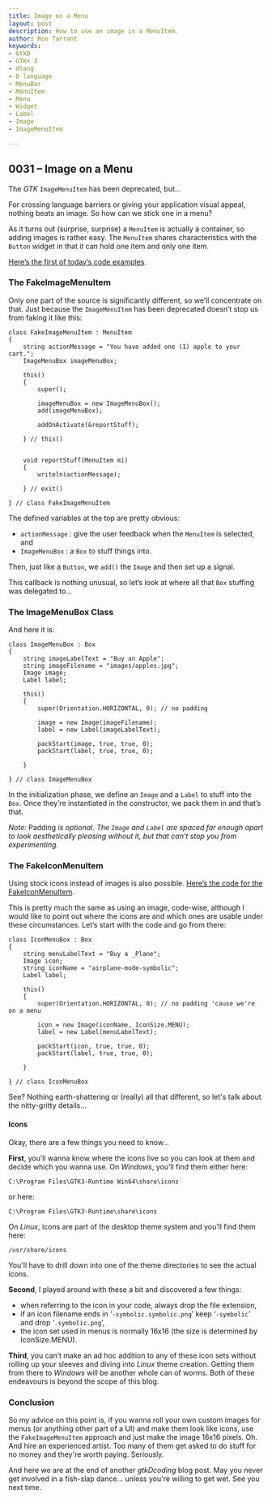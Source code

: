 ```yaml
---
title: Image on a Menu
layout: post
description: How to use an image in a MenuItem.
author: Ron Tarrant
keywords:
- GtkD
- GTK+ 3
- dlang
- D language
- MenuBar
- MenuItem
- Menu
- Widget
- Label
- Image
- ImageMenuItem

---
```


## 0031 – Image on a Menu

The *GTK* `ImageMenuItem` has been deprecated, but…

For crossing language barriers or giving your application visual appeal, nothing beats an image. So how can we stick one in a menu?

As it turns out (surprise, surprise) a `MenuItem` is actually a container, so adding images is rather easy. The `MenuItem` shares characteristics with the `Button` widget in that it can hold one item and only one item.

[Here’s the first of today’s code examples](https://github.com/rontarrant/gtkDcoding/blob/master/012_menus/menu_012_14_fake_image_item.d).

### The FakeImageMenuItem

Only one part of the source is significantly different, so we’ll concentrate on that. Just because the `ImageMenuItem` has been deprecated doesn’t stop us from faking it like this:

	class FakeImageMenuItem : MenuItem
	{
		string actionMessage = "You have added one (1) apple to your cart.";
		ImageMenuBox imageMenuBox;
	   
		this()
		{
			super();
			
			imageMenuBox = new ImageMenuBox();
			add(imageMenuBox);
			
			addOnActivate(&reportStuff);
			
		} // this()
		
		
		void reportStuff(MenuItem mi)
		{
			writeln(actionMessage);
			
		} // exit()
		
	} // class FakeImageMenuItem

The defined variables at the top are pretty obvious:

- `actionMessage` : give the user feedback when the `MenuItem` is selected, and
- `ImageMenuBox` : a `Box` to stuff things into.

Then, just like a `Button`, we `add()` the `Image` and then set up a signal.

This callback is nothing unusual, so let’s look at where all that `Box` stuffing was delegated to…

### The ImageMenuBox Class

And here it is:

	class ImageMenuBox : Box
	{
		string imageLabelText = "Buy an Apple";
		string imageFilename = "images/apples.jpg";
		Image image;
		Label label;
		
		this()
		{
			super(Orientation.HORIZONTAL, 0); // no padding
			
			image = new Image(imageFilename);
			label = new Label(imageLabelText);
	
			packStart(image, true, true, 0);
			packStart(label, true, true, 0);
			
		}
	
	} // class ImageMenuBox

In the initialization phase, we define an `Image` and a `Label` to stuff into the `Box`. Once they’re instantiated in the constructor, we pack them in and that’s that.

*Note:* Padding *is optional. The `Image` and `Label` are spaced far enough apart to look aesthetically pleasing without it, but that can’t stop you from experimenting.*

### The FakeIconMenuItem

Using stock icons instead of images is also possible. [Here’s the code for the FakeIconMenuItem](https://github.com/rontarrant/gtkDcoding/blob/master/012_menus/menu_012_15_fake_icon.d).

This is pretty much the same as using an image, code-wise, although I would like to point out where the icons are and which ones are usable under these circumstances. Let’s start with the code and go from there:

	class IconMenuBox : Box
	{
		string menuLabelText = "Buy a _Plane";
		Image icon;
		string iconName = "airplane-mode-symbolic";
		Label label;	
		
		this()
		{
			super(Orientation.HORIZONTAL, 0); // no padding 'cause we're on a menu
			
			icon = new Image(iconName, IconSize.MENU);
			label = new Label(menuLabelText);
	
			packStart(icon, true, true, 0);
			packStart(label, true, true, 0);
			
		}
	
	} // class IconMenuBox

See? Nothing earth-shattering or (really) all that different, so let's talk about the nitty-gritty details...
  
#### Icons

Okay, there are a few things you need to know…

**First**, you’ll wanna know where the icons live so you can look at them and decide which you wanna use. On *Windows*, you’ll find them either here:

	C:\Program Files\GTK3-Runtime Win64\share\icons

or here:

	C:\Program Files\GTK3-Runtime\share\icons

On *Linux*, icons are part of the desktop theme system and you’ll find them here:

	/usr/share/icons

You'll have to drill down into one of the theme directories to see the actual icons.

**Second**, I played around with these a bit and discovered a few things:

- when referring to the icon in your code, always drop the file extension,
- if an icon filename ends in ‘`-symbolic.symbolic.png`’ keep ‘`-symbolic`’ and drop ‘`.symbolic.png`’,
- the icon set used in menus is normally 16x16 (the size is determined by IconSize.MENU).

**Third**, you can’t make an ad hoc addition to any of these icon sets without rolling up your sleeves and diving into *Linux* theme creation. Getting them from there to *Windows* will be another whole can of worms. Both of these endeavours is beyond the scope of this blog.

### Conclusion

So my advice on this point is, if you wanna roll your own custom images for menus (or anything other part of a UI) and make them look like icons, use the `FakeImageMenuItem` approach and just make the image 16x16 pixels. Oh. And hire an experienced artist. Too many of them get asked to do stuff for no money and they're worth paying. Seriously.

And here we are at the end of another *gtkDcoding* blog post. May you never get involved in a fish-slap dance... unless you're willing to get wet. See you next time.
